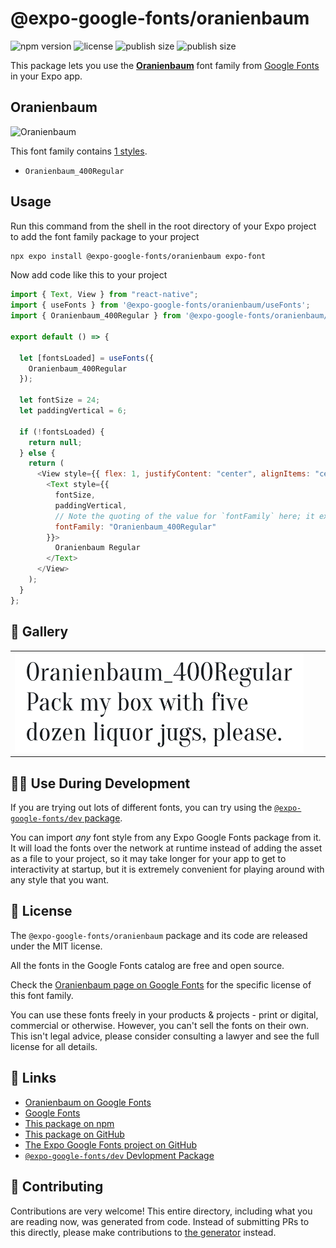# @expo-google-fonts/oranienbaum

![npm version](https://flat.badgen.net/npm/v/@expo-google-fonts/oranienbaum)
![license](https://flat.badgen.net/github/license/expo/google-fonts)
![publish size](https://flat.badgen.net/packagephobia/install/@expo-google-fonts/oranienbaum)
![publish size](https://flat.badgen.net/packagephobia/publish/@expo-google-fonts/oranienbaum)

This package lets you use the [**Oranienbaum**](https://fonts.google.com/specimen/Oranienbaum) font family from [Google Fonts](https://fonts.google.com/) in your Expo app.

## Oranienbaum

![Oranienbaum](./font-family.png)

This font family contains [1 styles](#-gallery).

- `Oranienbaum_400Regular`

## Usage

Run this command from the shell in the root directory of your Expo project to add the font family package to your project

```sh
npx expo install @expo-google-fonts/oranienbaum expo-font
```

Now add code like this to your project

```js
import { Text, View } from "react-native";
import { useFonts } from '@expo-google-fonts/oranienbaum/useFonts';
import { Oranienbaum_400Regular } from '@expo-google-fonts/oranienbaum/400Regular';

export default () => {

  let [fontsLoaded] = useFonts({
    Oranienbaum_400Regular
  });

  let fontSize = 24;
  let paddingVertical = 6;

  if (!fontsLoaded) {
    return null;
  } else {
    return (
      <View style={{ flex: 1, justifyContent: "center", alignItems: "center" }}>
        <Text style={{
          fontSize,
          paddingVertical,
          // Note the quoting of the value for `fontFamily` here; it expects a string!
          fontFamily: "Oranienbaum_400Regular"
        }}>
          Oranienbaum Regular
        </Text>
      </View>
    );
  }
};
```

## 🔡 Gallery


||||
|-|-|-|
|![Oranienbaum_400Regular](./400Regular/Oranienbaum_400Regular.ttf.png)||||


## 👩‍💻 Use During Development

If you are trying out lots of different fonts, you can try using the [`@expo-google-fonts/dev` package](https://github.com/expo/google-fonts/tree/master/font-packages/dev#readme).

You can import _any_ font style from any Expo Google Fonts package from it. It will load the fonts over the network at runtime instead of adding the asset as a file to your project, so it may take longer for your app to get to interactivity at startup, but it is extremely convenient for playing around with any style that you want.


## 📖 License

The `@expo-google-fonts/oranienbaum` package and its code are released under the MIT license.

All the fonts in the Google Fonts catalog are free and open source.

Check the [Oranienbaum page on Google Fonts](https://fonts.google.com/specimen/Oranienbaum) for the specific license of this font family.

You can use these fonts freely in your products & projects - print or digital, commercial or otherwise. However, you can't sell the fonts on their own. This isn't legal advice, please consider consulting a lawyer and see the full license for all details.

## 🔗 Links

- [Oranienbaum on Google Fonts](https://fonts.google.com/specimen/Oranienbaum)
- [Google Fonts](https://fonts.google.com/)
- [This package on npm](https://www.npmjs.com/package/@expo-google-fonts/oranienbaum)
- [This package on GitHub](https://github.com/expo/google-fonts/tree/master/font-packages/oranienbaum)
- [The Expo Google Fonts project on GitHub](https://github.com/expo/google-fonts)
- [`@expo-google-fonts/dev` Devlopment Package](https://github.com/expo/google-fonts/tree/master/font-packages/dev)

## 🤝 Contributing

Contributions are very welcome! This entire directory, including what you are reading now, was generated from code. Instead of submitting PRs to this directly, please make contributions to [the generator](https://github.com/expo/google-fonts/tree/master/packages/generator) instead.

